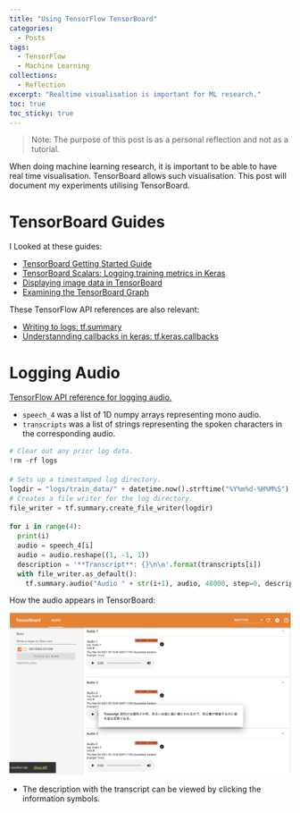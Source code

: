 ```yaml
---
title: "Using TensorFlow TensorBoard"
categories:
  - Posts
tags:
  - TensorFlow
  - Machine Learning
collections:
  - Reflection
excerpt: "Realtime visualisation is important for ML research."
toc: true
toc_sticky: true
---
```

> Note: The purpose of this post is as a personal reflection and not as a tutorial.

When doing machine learning research, it is important to be able to have real time visualisation. TensorBoard allows such visualisation. This post will document my experiments utilising TensorBoard.

# TensorBoard Guides
I Looked at these guides:
* [TensorBoard Getting Started Guide](https://www.tensorflow.org/tensorboard/get_started)
* [TensorBoard Scalars: Logging training metrics in Keras](https://www.tensorflow.org/tensorboard/scalars_and_keras)
* [Displaying image data in TensorBoard](https://www.tensorflow.org/tensorboard/image_summaries)
* [Examining the TensorBoard Graph](https://www.tensorflow.org/tensorboard/graphs)

These TensorFlow API references are also relevant:
* [Writing to logs: tf.summary](https://www.tensorflow.org/api_docs/python/tf/summary?version=nightly)
* [Understannding callbacks in keras: tf.keras.callbacks](https://www.tensorflow.org/api_docs/python/tf/keras/callbacks)

# Logging Audio
[TensorFlow API reference for logging audio.](https://www.tensorflow.org/api_docs/python/tf/summary/audio)
* `speech_4` was a list of 1D numpy arrays representing mono audio.
* `transcripts` was a list of strings representing the spoken characters in the corresponding audio.

```python
# Clear out any prior log data.
!rm -rf logs

# Sets up a timestamped log directory.
logdir = "logs/train_data/" + datetime.now().strftime("%Y%m%d-%H%M%S")
# Creates a file writer for the log directory.
file_writer = tf.summary.create_file_writer(logdir)

for i in range(4):
  print(i)
  audio = speech_4[i]
  audio = audio.reshape((1, -1, 1))
  description = '**Transcript**: {}\n\n'.format(transcripts[i])
  with file_writer.as_default():
    tf.summary.audio("Audio " + str(i+1), audio, 48000, step=0, description=description)
```

How the audio appears in TensorBoard:

![image1](/assets/images/2021-03-02-using-tensorflow-tensorboard/image1.jpg)
* The description with the transcript can be viewed by clicking the information symbols.

